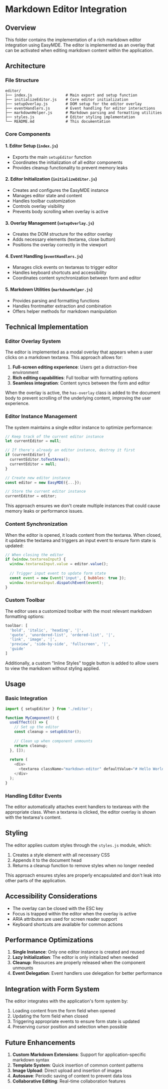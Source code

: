 # Markdown Editor Integration

## Overview

This folder contains the implementation of a rich markdown editor integration using EasyMDE. The editor is implemented as an overlay that can be activated when editing markdown content within the application.

## Architecture

### File Structure

```
editor/
├── index.js               # Main export and setup function
├── initializeEditor.js    # Core editor initialization
├── setupOverlay.js        # DOM setup for the editor overlay
├── eventHandlers.js       # Event handling for editor interactions
├── markdownHelper.js      # Markdown parsing and formatting utilities
├── styles.js              # Editor styling implementation
└── README.md              # This documentation
```

### Core Components

#### 1. Editor Setup (`index.js`)
- Exports the main `setupEditor` function
- Coordinates the initialization of all editor components
- Provides cleanup functionality to prevent memory leaks

#### 2. Editor Initialization (`initializeEditor.js`)
- Creates and configures the EasyMDE instance
- Manages editor state and content
- Handles toolbar customization
- Controls overlay visibility
- Prevents body scrolling when overlay is active

#### 3. Overlay Management (`setupOverlay.js`)
- Creates the DOM structure for the editor overlay
- Adds necessary elements (textarea, close button)
- Positions the overlay correctly in the viewport

#### 4. Event Handling (`eventHandlers.js`)
- Manages click events on textareas to trigger editor
- Handles keyboard shortcuts and accessibility
- Coordinates content synchronization between form and editor

#### 5. Markdown Utilities (`markdownHelper.js`)
- Provides parsing and formatting functions
- Handles frontmatter extraction and combination
- Offers helper methods for markdown manipulation

## Technical Implementation

### Editor Overlay System

The editor is implemented as a modal overlay that appears when a user clicks on a markdown textarea. This approach allows for:

1. **Full-screen editing experience**: Users get a distraction-free environment
2. **Rich editing capabilities**: Full toolbar with formatting options
3. **Seamless integration**: Content syncs between the form and editor

When the overlay is active, the `has-overlay` class is added to the document body to prevent scrolling of the underlying content, improving the user experience.

### Editor Instance Management

The system maintains a single editor instance to optimize performance:

```javascript
// Keep track of the current editor instance
let currentEditor = null;

// If there's already an editor instance, destroy it first
if (currentEditor) {
  currentEditor.toTextArea();
  currentEditor = null;
}

// Create new editor instance
const editor = new EasyMDE({...});

// Store the current editor instance
currentEditor = editor;
```

This approach ensures we don't create multiple instances that could cause memory leaks or performance issues.

### Content Synchronization

When the editor is opened, it loads content from the textarea. When closed, it updates the textarea and triggers an input event to ensure form state is updated:

```javascript
// When closing the editor
if (window.textareaInput) {
  window.textareaInput.value = editor.value();
  
  // Trigger input event to update form state
  const event = new Event('input', { bubbles: true });
  window.textareaInput.dispatchEvent(event);
}
```

### Custom Toolbar

The editor uses a customized toolbar with the most relevant markdown formatting options:

```javascript
toolbar: [
  'bold', 'italic', 'heading', '|',
  'quote', 'unordered-list', 'ordered-list', '|',
  'link', 'image', '|',
  'preview', 'side-by-side', 'fullscreen', '|',
  'guide'
]
```

Additionally, a custom "Inline Styles" toggle button is added to allow users to view the markdown without styling applied.

## Usage

### Basic Integration

```javascript
import { setupEditor } from './editor';

function MyComponent() {
  useEffect(() => {
    // Set up the editor
    const cleanup = setupEditor();
    
    // Clean up when component unmounts
    return cleanup;
  }, []);
  
  return (
    <div>
      <textarea className="markdown-editor" defaultValue="# Hello World" />
    </div>
  );
}
```

### Handling Editor Events

The editor automatically attaches event handlers to textareas with the appropriate class. When a textarea is clicked, the editor overlay is shown with the textarea's content.

## Styling

The editor applies custom styles through the `styles.js` module, which:

1. Creates a style element with all necessary CSS
2. Appends it to the document head
3. Returns a cleanup function to remove styles when no longer needed

This approach ensures styles are properly encapsulated and don't leak into other parts of the application.

## Accessibility Considerations

- The overlay can be closed with the ESC key
- Focus is trapped within the editor when the overlay is active
- ARIA attributes are used for screen reader support
- Keyboard shortcuts are available for common actions

## Performance Optimizations

1. **Single Instance**: Only one editor instance is created and reused
2. **Lazy Initialization**: The editor is only initialized when needed
3. **Cleanup**: Resources are properly released when the component unmounts
4. **Event Delegation**: Event handlers use delegation for better performance

## Integration with Form System

The editor integrates with the application's form system by:

1. Loading content from the form field when opened
2. Updating the form field when closed
3. Triggering appropriate events to ensure form state is updated
4. Preserving cursor position and selection when possible

## Future Enhancements

1. **Custom Markdown Extensions**: Support for application-specific markdown syntax
2. **Template System**: Quick insertion of common content patterns
3. **Image Upload**: Direct upload and insertion of images
4. **Autosave**: Periodic saving of content to prevent data loss
5. **Collaborative Editing**: Real-time collaboration features